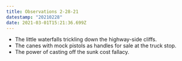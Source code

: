 ```yaml
---
title: Observations 2-28-21
datestamp: "20210228"
date: 2021-03-01T15:21:36.699Z
---
```

- The little waterfalls trickling down the highway-side cliffs.
- The canes with mock pistols as handles for sale at the truck stop.
- The power of casting off the sunk cost fallacy.